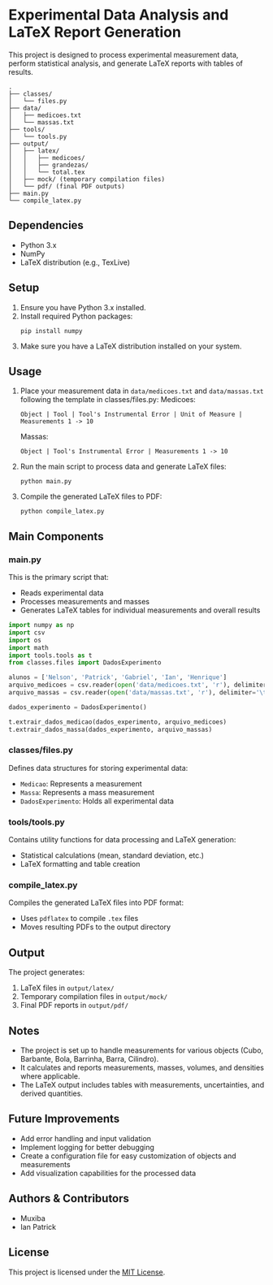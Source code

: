 # Experimental Data Analysis and LaTeX Report Generation

This project is designed to process experimental measurement data, perform statistical analysis, and generate LaTeX reports with tables of results.

```
.
├── classes/
│   └── files.py
├── data/
│   ├── medicoes.txt
│   └── massas.txt
├── tools/
│   └── tools.py
├── output/
│   ├── latex/
│   │   ├── medicoes/
│   │   ├── grandezas/
│   │   └── total.tex
│   ├── mock/ (temporary compilation files)
│   └── pdf/ (final PDF outputs)
├── main.py
└── compile_latex.py
```

## Dependencies

-   Python 3.x
-   NumPy
-   LaTeX distribution (e.g., TexLive)

## Setup

1. Ensure you have Python 3.x installed.
2. Install required Python packages:
    ```
    pip install numpy
    ```
3. Make sure you have a LaTeX distribution installed on your system.

## Usage

1. Place your measurement data in `data/medicoes.txt` and `data/massas.txt` following the template in classes/files.py:
   Medicoes:
    ```
    Object | Tool | Tool's Instrumental Error | Unit of Measure |  Measurements 1 -> 10
    ```
    Massas:
    ```
    Object | Tool's Instrumental Error | Measurements 1 -> 10
    ```
2. Run the main script to process data and generate LaTeX files:

    ```
    python main.py
    ```

3. Compile the generated LaTeX files to PDF:
    ```
    python compile_latex.py
    ```

## Main Components

### main.py

This is the primary script that:

-   Reads experimental data
-   Processes measurements and masses
-   Generates LaTeX tables for individual measurements and overall results

```python
import numpy as np
import csv
import os
import math
import tools.tools as t
from classes.files import DadosExperimento

alunos = ['Nelson', 'Patrick', 'Gabriel', 'Ian', 'Henrique']
arquivo_medicoes = csv.reader(open('data/medicoes.txt', 'r'), delimiter='\t')
arquivo_massas = csv.reader(open('data/massas.txt', 'r'), delimiter='\t')

dados_experimento = DadosExperimento()

t.extrair_dados_medicao(dados_experimento, arquivo_medicoes)
t.extrair_dados_massa(dados_experimento, arquivo_massas)
```

### classes/files.py

Defines data structures for storing experimental data:

-   `Medicao`: Represents a measurement
-   `Massa`: Represents a mass measurement
-   `DadosExperimento`: Holds all experimental data

### tools/tools.py

Contains utility functions for data processing and LaTeX generation:

-   Statistical calculations (mean, standard deviation, etc.)
-   LaTeX formatting and table creation

### compile_latex.py

Compiles the generated LaTeX files into PDF format:

-   Uses `pdflatex` to compile `.tex` files
-   Moves resulting PDFs to the output directory

## Output

The project generates:

1. LaTeX files in `output/latex/`
2. Temporary compilation files in `output/mock/`
3. Final PDF reports in `output/pdf/`

## Notes

-   The project is set up to handle measurements for various objects (Cubo, Barbante, Bola, Barrinha, Barra, Cilindro).
-   It calculates and reports measurements, masses, volumes, and densities where applicable.
-   The LaTeX output includes tables with measurements, uncertainties, and derived quantities.

## Future Improvements

-   Add error handling and input validation
-   Implement logging for better debugging
-   Create a configuration file for easy customization of objects and measurements
-   Add visualization capabilities for the processed data

## Authors & Contributors

-   Muxiba
-   Ian Patrick

## License

This project is licensed under the [MIT License](LICENSE).
